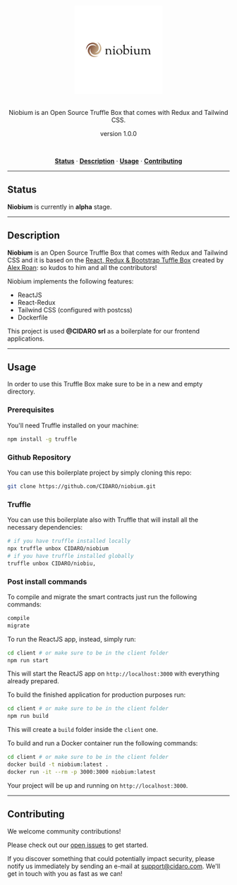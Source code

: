 <div align="center">
  <br/>
  <img src="./niobium.png" width="200" />
  <br/>
  <br/>
  <p>
    Niobium is an Open Source Truffle Box that comes with Redux and Tailwind CSS.
  </p>
  <p>
    version 1.0.0
  </p>
  <br/>
  <p>
    <a href="#status"><strong>Status</strong></a> ·
    <a href="#description"><strong>Description</strong></a> ·
    <a href="#usage"><strong>Usage</strong></a> ·
    <a href="#contributing"><strong>Contributing</strong></a>
  </p>
</div>

---

## Status

**Niobium** is currently in **alpha** stage.

---

## Description

**Niobium** is an Open Source Truffle Box that comes with Redux and Tailwind CSS and it is based on the <a href="https://github.com/alexroan/react-redux-bootstrap-box" target="_blank">React, Redux & Bootstrap Tuffle Box</a> created by <a href="https://github.com/alexroan" target="_blank">Alex Roan</a>: so kudos to him and all the contributors!

Niobium implements the following features:
- ReactJS
- React-Redux
- Tailwind CSS (configured with postcss)
- Dockerfile

This project is used **@CIDARO srl** as a boilerplate for our frontend applications.

---

## Usage

In order to use this Truffle Box make sure to be in a new and empty directory.

### Prerequisites

You'll need Truffle installed on your machine:

```bash
npm install -g truffle
```

### Github Repository

You can use this boilerplate project by simply cloning this repo:

```bash
git clone https://github.com/CIDARO/niobium.git
```

### Truffle

You can use this boilerplate also with Truffle that will install all the necessary dependencies:

```bash
# if you have truffle installed locally
npx truffle unbox CIDARO/niobium
# if you have truffle installed globally
truffle unbox CIDARO/niobiu,
```

### Post install commands

To compile and migrate the smart contracts just run the following commands:

```bash
compile
migrate
```

To run the ReactJS app, instead, simply run:

```bash
cd client # or make sure to be in the client folder
npm run start
```

This will start the ReactJS app on `http://localhost:3000` with everything already prepared.

To build the finished application for production purposes run:

```bash
cd client # or make sure to be in the client folder
npm run build
```

This will create a `build` folder inside the `client` one.

To build and run a Docker container run the following commands:

```bash
cd client # or make sure to be in the client folder
docker build -t niobium:latest .
docker run -it --rm -p 3000:3000 niobium:latest
```

Your project will be up and running on `http://localhost:3000`.

---

## Contributing

We welcome community contributions!

Please check out our <a href="https://github.com/CIDARO/niobium/issues">open issues</a> to get started.

If you discover something that could potentially impact security, please notify us immediately by sending an e-mail at <a href="mailto:support@cidaro.com">support@cidaro.com</a>. We'll get in touch with you as fast as we can!
